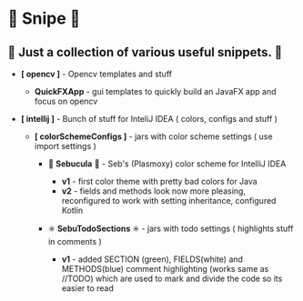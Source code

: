 # :ribbon: Snipe :ribbon:

## :large_blue_diamond: Just a collection of various useful snippets. :large_blue_diamond:

* **[ opencv ]** - Opencv templates and stuff
  * **QuickFXApp** - gui templates to quickly build an JavaFX app and focus on opencv

* **[ intellij ]** - Bunch of stuff for InteliJ IDEA ( colors, configs and stuff )

  * **[ colorSchemeConfigs ]** - jars with color scheme settings ( use import settings )

    * :heart_decoration: **Sebucula** :heart_decoration: - Seb's (Plasmoxy) color scheme for IntelliJ IDEA
      * **v1** - first color theme with pretty bad colors for Java
      * **v2** - fields and methods look now more pleasing, reconfigured to work with setting inheritance, configured Kotlin

    * :eight_spoked_asterisk: **SebuTodoSections** :eight_spoked_asterisk: - jars with todo settings ( highlights stuff in comments )
      * **v1** - added SECTION (green), FIELDS(white) and METHODS(blue) comment highlighting (works same as //TODO) which are used to mark and divide the code so its easier to read
